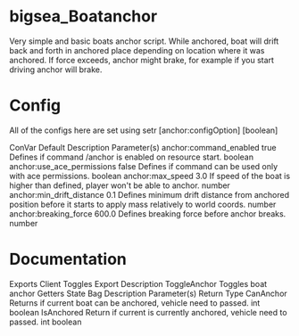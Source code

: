 # bigsea_Boatanchor
Very simple and basic boats anchor script. While anchored, boat will drift back and forth in anchored place depending on location where it was anchored. If force exceeds, anchor might brake, for example if you start driving anchor will brake.
# Config
All of the configs here are set using setr [anchor:configOption] [boolean]

ConVar	Default	Description	Parameter(s)
anchor:command_enabled	true	Defines if command /anchor is enabled on resource start.	boolean
anchor:use_ace_permissions	false	Defines if command can be used only with ace permissions.	boolean
anchor:max_speed	3.0	If speed of the boat is higher than defined, player won't be able to anchor.	number
anchor:min_drift_distance	0.1	Defines minimum drift distance from anchored position before it starts to apply mass relatively to world coords.	number
anchor:breaking_force	600.0	Defines breaking force before anchor breaks.	number
# Documentation
Exports
Client
Toggles
Export	Description
ToggleAnchor	Toggles boat anchor
Getters
State Bag	Description	Parameter(s)	Return Type
CanAnchor	Returns if current boat can be anchored, vehicle need to passed.	int	boolean
IsAnchored	Return if current is currently anchored, vehicle need to passed.	int	boolean

